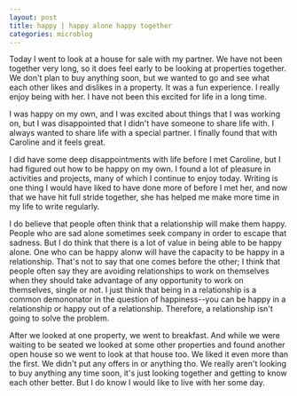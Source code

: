 ```yaml
---
layout: post
title: happy | happy alone happy together
categories: microblog
---
```


Today I went to look at a house for sale with my partner. We have not been together very long, so it does feel early to be looking at properties together. We don't plan to buy anything soon, but we wanted to go and see what each other likes and dislikes in a property. It was a fun experience. I really enjoy being with her. I have not been this excited for life in a long time. 

I was happy on my own, and I was excited about things that I was working on, but I was disappointed that I didn't have someone to share life with. I always wanted to share life with a special partner. I finally found that with Caroline and it feels great. 

I did have some deep disappointments with life before I met Caroline, but I had figured out how to be happy on my own. I found a lot of pleasure in activities and projects, many of which I continue to enjoy today. Writing is one thing I would have liked to have done more of before I met her, and now that we have hit full stride together, she has helped me make more time in my life to write regularly. 

I do believe that people often think that a relationship will make them happy. People who are sad alone sometimes seek company in order to escape that sadness. But I do think that there is a lot of value in being able to be happy alone. One who can be happy alonw will have the capacity to be happy in a relationship. That's not to say that one comes before the other; I think that people often say they are avoiding relationships to work on themselves when they should take advantage of any opportunity to work on themselves, single or not. I just think that being in a relationship is a common demononator in the question of happiness--you can be happy in a relationship or happy out of a relationship. Therefore, a relationship isn't going to solve the problem. 

After we looked at one property, we went to breakfast. And while we were waiting to be seated we looked at some other properties and found another open house so we went to look at that house too. We liked it even more than the first. We didn't put any offers in or anything tho. We really aren't looking to buy anything any time soon, it's just looking together and getting to know each other better.  But I do know I would like to live with her some day.
